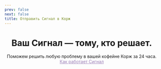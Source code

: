 ```yaml
---
prev: false
next: false
title: Отправить Сигнал в Корж
---
```

<div align="center">

# Ваш Сигнал — тому, кто решает.
Поможем решить любую проблему в вашей кофейне Корж за 24 часа. <br>
<a href="/signals" target="_blank" rel="noopener noreferrer" class="purple-link">Как работает Сигнал</a>

</div>
<SignalFormKorzh1 />

<style>
a.purple-link {
  color: #9b7fb7 !important;
  text-decoration: underline !important;
}

a.purple-link:hover {
  color: #7d5f97 !important;
  text-decoration: underline !important;
}
</style>
